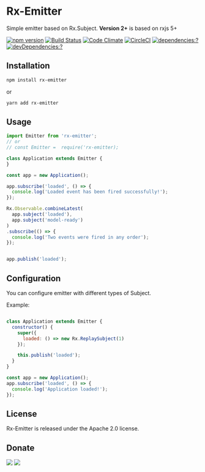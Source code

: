 # Rx-Emitter

Simple emitter based on Rx.Subject. **Version 2+** is based on rxjs 5+

[![npm version](https://badge.fury.io/js/rx-emitter.svg)](https://www.npmjs.com/package/rx-emitter)
[![Build Status](https://travis-ci.org/zemd/rx-emitter.svg?branch=master)](https://travis-ci.org/zemd/rx-emitter)
[![Code Climate](https://codeclimate.com/github/zemd/rx-emitter/badges/gpa.svg)](https://codeclimate.com/github/zemd/rx-emitter)
[![CircleCI](https://circleci.com/gh/zemd/rx-emitter/tree/master.svg?style=svg)](https://circleci.com/gh/zemd/rx-emitter/tree/master)
[![dependencies:?](https://img.shields.io/david/zemd/rx-emitter.svg)](https://david-dm.org/zemd/rx-emitter)
[![devDependencies:?](https://img.shields.io/david/dev/zemd/rx-emitter.svg?style=flat)](https://david-dm.org/zemd/rx-emitter)

## Installation

```sh
npm install rx-emitter
```

or

```sh
yarn add rx-emitter
```

## Usage

```javascript
import Emitter from 'rx-emitter';
// or
// const Emitter =  require('rx-emitter);

class Application extends Emitter {
}

const app = new Application();

app.subscribe('loaded', () => {
  console.log('Loaded event has been fired successfully!');
});

Rx.Observable.combineLatest(
  app.subject('loaded'),
  app.subject('model-ready')
)
.subscribe(() => {
  console.log('Two events were fired in any order');
});


app.publish('loaded');

```

## Configuration

You can configure emitter with different types of Subject.

Example:

```javascript

class Application extends Emitter {
  constructor() {
    super({
      loaded: () => new Rx.ReplaySubject(1)
    });

    this.publish('loaded');
  }
}

const app = new Application();
app.subscribe('loaded', () => {
  console.log('Application loaded!');
});

```

## License
Rx-Emitter is released under the Apache 2.0 license.

## Donate

[![](https://img.shields.io/badge/patreon-donate-yellow.svg)](https://www.patreon.com/red_rabbit)
[![](https://img.shields.io/badge/flattr-donate-yellow.svg)](https://flattr.com/profile/red_rabbit)

